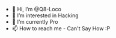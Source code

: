 - 👋 Hi, I’m @Q8-Loco
- 👀 I’m interested in Hacking
- 🌱 I’m currently Pro
- 📫 How to reach me - Can't Say How :P


